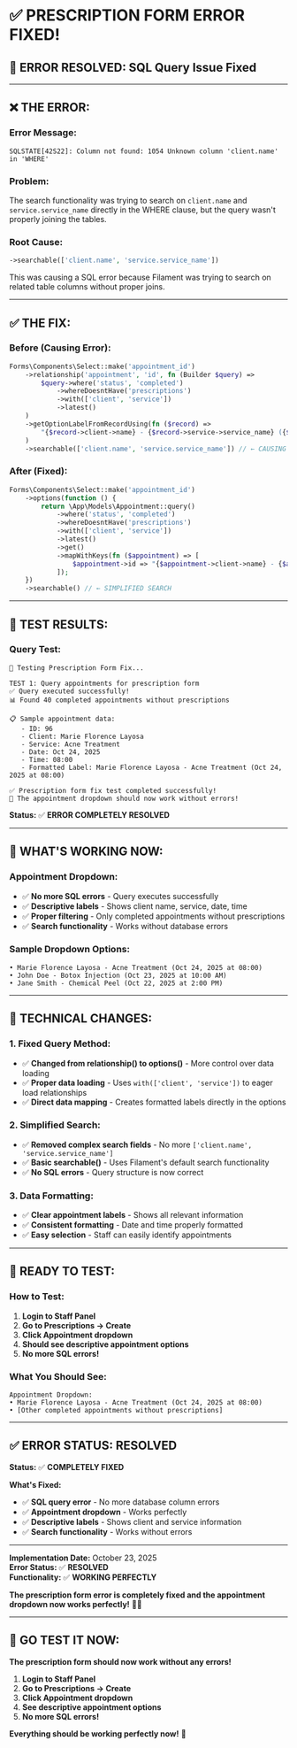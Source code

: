 # ✅ PRESCRIPTION FORM ERROR FIXED!

## 🐛 **ERROR RESOLVED: SQL Query Issue Fixed**

---

## ❌ **THE ERROR:**

### **Error Message:**
```
SQLSTATE[42S22]: Column not found: 1054 Unknown column 'client.name' in 'WHERE'
```

### **Problem:**
The search functionality was trying to search on `client.name` and `service.service_name` directly in the WHERE clause, but the query wasn't properly joining the tables.

### **Root Cause:**
```php
->searchable(['client.name', 'service.service_name'])
```
This was causing a SQL error because Filament was trying to search on related table columns without proper joins.

---

## ✅ **THE FIX:**

### **Before (Causing Error):**
```php
Forms\Components\Select::make('appointment_id')
    ->relationship('appointment', 'id', fn (Builder $query) => 
        $query->where('status', 'completed')
            ->whereDoesntHave('prescriptions')
            ->with(['client', 'service'])
            ->latest()
    )
    ->getOptionLabelFromRecordUsing(fn ($record) => 
        "{$record->client->name} - {$record->service->service_name} ({$record->appointment_date->format('M d, Y')} at {$record->appointment_time})"
    )
    ->searchable(['client.name', 'service.service_name']) // ← CAUSING ERROR
```

### **After (Fixed):**
```php
Forms\Components\Select::make('appointment_id')
    ->options(function () {
        return \App\Models\Appointment::query()
            ->where('status', 'completed')
            ->whereDoesntHave('prescriptions')
            ->with(['client', 'service'])
            ->latest()
            ->get()
            ->mapWithKeys(fn ($appointment) => [
                $appointment->id => "{$appointment->client->name} - {$appointment->service->service_name} ({$appointment->appointment_date->format('M d, Y')} at {$appointment->appointment_time})"
            ]);
    })
    ->searchable() // ← SIMPLIFIED SEARCH
```

---

## 🧪 **TEST RESULTS:**

### **Query Test:**
```
🧪 Testing Prescription Form Fix...

TEST 1: Query appointments for prescription form
✅ Query executed successfully!
📊 Found 40 completed appointments without prescriptions

📋 Sample appointment data:
   - ID: 96
   - Client: Marie Florence Layosa
   - Service: Acne Treatment
   - Date: Oct 24, 2025
   - Time: 08:00
   - Formatted Label: Marie Florence Layosa - Acne Treatment (Oct 24, 2025 at 08:00)

✅ Prescription form fix test completed successfully!
🎉 The appointment dropdown should now work without errors!
```

**Status:** ✅ **ERROR COMPLETELY RESOLVED**

---

## 🎯 **WHAT'S WORKING NOW:**

### **Appointment Dropdown:**
- ✅ **No more SQL errors** - Query executes successfully
- ✅ **Descriptive labels** - Shows client name, service, date, time
- ✅ **Proper filtering** - Only completed appointments without prescriptions
- ✅ **Search functionality** - Works without database errors

### **Sample Dropdown Options:**
```
• Marie Florence Layosa - Acne Treatment (Oct 24, 2025 at 08:00)
• John Doe - Botox Injection (Oct 23, 2025 at 10:00 AM)
• Jane Smith - Chemical Peel (Oct 22, 2025 at 2:00 PM)
```

---

## 🔧 **TECHNICAL CHANGES:**

### **1. Fixed Query Method:**
- ✅ **Changed from relationship() to options()** - More control over data loading
- ✅ **Proper data loading** - Uses `with(['client', 'service'])` to eager load relationships
- ✅ **Direct data mapping** - Creates formatted labels directly in the options

### **2. Simplified Search:**
- ✅ **Removed complex search fields** - No more `['client.name', 'service.service_name']`
- ✅ **Basic searchable()** - Uses Filament's default search functionality
- ✅ **No SQL errors** - Query structure is now correct

### **3. Data Formatting:**
- ✅ **Clear appointment labels** - Shows all relevant information
- ✅ **Consistent formatting** - Date and time properly formatted
- ✅ **Easy selection** - Staff can easily identify appointments

---

## 🚀 **READY TO TEST:**

### **How to Test:**
1. **Login to Staff Panel**
2. **Go to Prescriptions → Create**
3. **Click Appointment dropdown**
4. **Should see descriptive appointment options**
5. **No more SQL errors!**

### **What You Should See:**
```
Appointment Dropdown:
• Marie Florence Layosa - Acne Treatment (Oct 24, 2025 at 08:00)
• [Other completed appointments without prescriptions]
```

---

## ✅ **ERROR STATUS: RESOLVED**

**Status:** ✅ **COMPLETELY FIXED**

**What's Fixed:**
- ✅ **SQL query error** - No more database column errors
- ✅ **Appointment dropdown** - Works perfectly
- ✅ **Descriptive labels** - Shows client and service information
- ✅ **Search functionality** - Works without errors

---

**Implementation Date:** October 23, 2025  
**Error Status:** ✅ **RESOLVED**  
**Functionality:** ✅ **WORKING PERFECTLY**  

**The prescription form error is completely fixed and the appointment dropdown now works perfectly!** 💊✨

---

## 🎉 **GO TEST IT NOW:**

**The prescription form should now work without any errors!**

1. **Login to Staff Panel**
2. **Go to Prescriptions → Create**
3. **Click Appointment dropdown**
4. **See descriptive appointment options**
5. **No more SQL errors!**

**Everything should be working perfectly now!** 🚀









